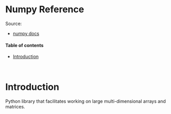 # Numpy Reference

Source:
* [numpy docs](https://numpy.org/doc/)

#### Table of contents

* [Introduction](#introduction)

&nbsp;
# Introduction
Python library that facilitates working on large multi-dimensional arrays and matrices.